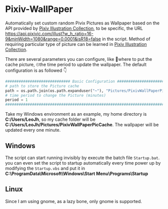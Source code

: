# Pixiv-WallPaper

Automatically set custom random Pivix Pictures as Wallpaper based on the API
provided by
[Pixiv Illustration Collection](https://github.com/OysterQAQ/Pixiv-Illustration-Collection),
to be specific, the URL
https://api.pixivic.com/illust?w_h_ratio=16-9&minWidth=1080&range=0.0001&isR18=false
in the script. Method of requiring particular type of picture can be learned in [Pixiv Illustration Collection](https://github.com/OysterQAQ/Pixiv-Illustration-Collection).

There are several parameters you can configure, like 📁where to put the cache
picture, ⏲the time period to update the wallpaper. The default configuration is
as followed 👇

```python
############################# Basic Configuration ##############################
# path to store the Picture cache
path = os.path.join(os.path.expanduser("~"), "Pictures/PixivWallPaperPicCache")
# time period to change the Picture (minutes)
period = 1
################################################################################
```

Take my Windows environment as an example, my home directory is
**C:/Users/LeoJh**, so my cache folder will be
**C:/Users/LeoJh/Pictures/PixivWallPaperPicCache**. The wallpaper will be
updated every one minute.

## Windows

The script can start running invisibly by execute the batch file `Startup.bat`. you can even set the script to startup automatically every time power up by modifying the `Startup.vbs` and put it in **C:\ProgramData\Microsoft\Windows\Start Menu\Programs\Startup**

## Linux

Since I am using gnome, as a lazy bone, only gnome is supported.